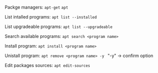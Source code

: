 Packge managers:
`apt-get`
`apt`

List intalled programs:
`apt list --installed`

List upgradeable programs:
`apt list --upgradeable`

Search available programs:
`apt search <program name>`

Install program:
`apt install <program name>`

Unistall program:
`apt remove <program name> -y `
"-y" -> confirm option

Edit packages sources:
`apt edit-sources`